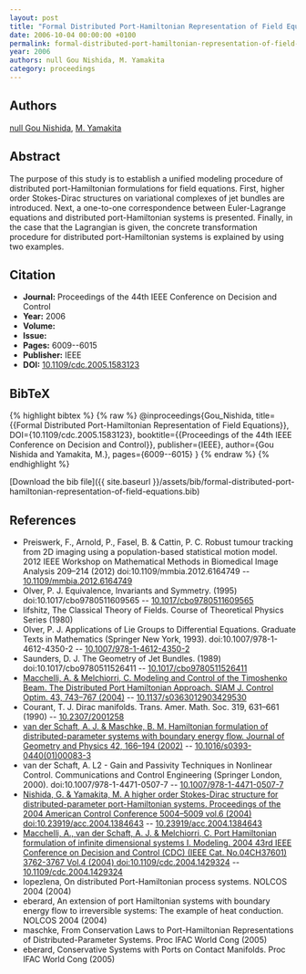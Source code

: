 ```yaml
---
layout: post
title: "Formal Distributed Port-Hamiltonian Representation of Field Equations"
date: 2006-10-04 00:00:00 +0100
permalink: formal-distributed-port-hamiltonian-representation-of-field-equations
year: 2006
authors: null Gou Nishida, M. Yamakita
category: proceedings
---
```

 
## Authors
[null Gou Nishida](authors/gou-nishida), [M. Yamakita](authors/masaki-yamakita)
 
## Abstract
The purpose of this study is to establish a unified modeling procedure of distributed port-Hamiltonian formulations for field equations. First, higher order Stokes-Dirac structures on variational complexes of jet bundles are introduced. Next, a one-to-one correspondence between Euler-Lagrange equations and distributed port-Hamiltonian systems is presented. Finally, in the case that the Lagrangian is given, the concrete transformation procedure for distributed port-Hamiltonian systems is explained by using two examples.
 
## Citation
- **Journal:** Proceedings of the 44th IEEE Conference on Decision and Control
- **Year:** 2006
- **Volume:** 
- **Issue:** 
- **Pages:** 6009--6015
- **Publisher:** IEEE
- **DOI:** [10.1109/cdc.2005.1583123](https://doi.org/10.1109/cdc.2005.1583123)
 
## BibTeX
{% highlight bibtex %}
{% raw %}
@inproceedings{Gou_Nishida,
  title={{Formal Distributed Port-Hamiltonian Representation of Field Equations}},
  DOI={10.1109/cdc.2005.1583123},
  booktitle={{Proceedings of the 44th IEEE Conference on Decision and Control}},
  publisher={IEEE},
  author={Gou Nishida and Yamakita, M.},
  pages={6009--6015}
}
{% endraw %}
{% endhighlight %}
 
[Download the bib file]({{ site.baseurl }}/assets/bib/formal-distributed-port-hamiltonian-representation-of-field-equations.bib)
 
## References
- Preiswerk, F., Arnold, P., Fasel, B. & Cattin, P. C. Robust tumour tracking from 2D imaging using a population-based statistical motion model. 2012 IEEE Workshop on Mathematical Methods in Biomedical Image Analysis 209–214 (2012) doi:10.1109/mmbia.2012.6164749 -- [10.1109/mmbia.2012.6164749](https://doi.org/10.1109/mmbia.2012.6164749)
- Olver, P. J. Equivalence, Invariants and Symmetry. (1995) doi:10.1017/cbo9780511609565 -- [10.1017/cbo9780511609565](https://doi.org/10.1017/cbo9780511609565)
- lifshitz, The Classical Theory of Fields. Course of Theoretical Physics Series (1980)
- Olver, P. J. Applications of Lie Groups to Differential Equations. Graduate Texts in Mathematics (Springer New York, 1993). doi:10.1007/978-1-4612-4350-2 -- [10.1007/978-1-4612-4350-2](https://doi.org/10.1007/978-1-4612-4350-2)
- Saunders, D. J. The Geometry of Jet Bundles. (1989) doi:10.1017/cbo9780511526411 -- [10.1017/cbo9780511526411](https://doi.org/10.1017/cbo9780511526411)
- [Macchelli, A. & Melchiorri, C. Modeling and Control of the Timoshenko Beam. The Distributed Port Hamiltonian Approach. SIAM J. Control Optim. 43, 743–767 (2004)](modeling-and-control-of-the-timoshenko-beam-the-distributed-port-hamiltonian-approach) -- [10.1137/s0363012903429530](https://doi.org/10.1137/s0363012903429530)
- Courant, T. J. Dirac manifolds. Trans. Amer. Math. Soc. 319, 631–661 (1990) -- [10.2307/2001258](https://doi.org/10.2307/2001258)
- [van der Schaft, A. J. & Maschke, B. M. Hamiltonian formulation of distributed-parameter systems with boundary energy flow. Journal of Geometry and Physics 42, 166–194 (2002)](hamiltonian-formulation-of-distributed-parameter-systems-with-boundary-energy-flow) -- [10.1016/s0393-0440(01)00083-3](https://doi.org/10.1016/s0393-0440(01)00083-3)
- van der Schaft, A. L2 - Gain and Passivity Techniques in Nonlinear Control. Communications and Control Engineering (Springer London, 2000). doi:10.1007/978-1-4471-0507-7 -- [10.1007/978-1-4471-0507-7](https://doi.org/10.1007/978-1-4471-0507-7)
- [Nishida, G. & Yamakita, M. A higher order Stokes-Dirac structure for distributed-parameter port-Hamiltonian systems. Proceedings of the 2004 American Control Conference 5004–5009 vol.6 (2004) doi:10.23919/acc.2004.1384643](a-higher-order-stokes-dirac-structure-for-distributed-parameter-port-hamiltonian-systems) -- [10.23919/acc.2004.1384643](https://doi.org/10.23919/acc.2004.1384643)
- [Macchelli, A., van der Schaft, A. J. & Melchiorri, C. Port Hamiltonian formulation of infinite dimensional systems I. Modeling. 2004 43rd IEEE Conference on Decision and Control (CDC) (IEEE Cat. No.04CH37601) 3762-3767 Vol.4 (2004) doi:10.1109/cdc.2004.1429324](port-hamiltonian-formulation-of-infinite-dimensional-systems-i-modeling) -- [10.1109/cdc.2004.1429324](https://doi.org/10.1109/cdc.2004.1429324)
- lopezlena, On distributed Port-Hamiltonian process systems. NOLCOS 2004 (2004)
- eberard, An extension of port Hamiltonian systems with boundary energy flow to irreversible systems: The example of heat conduction. NOLCOS 2004 (2004)
- maschke, From Conservation Laws to Port-Hamiltonian Representations of Distributed-Parameter Systems. Proc IFAC World Cong (2005)
- eberard, Conservative Systems with Ports on Contact Manifolds. Proc IFAC World Cong (2005)

